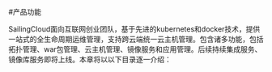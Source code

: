 #产品功能

SailingCloud面向互联网创业团队，基于先进的kubernetes和docker技术，提供一站式的全生命周期运维管理，支持跨云端统一云主机管理。包含诸多功能，包括拓扑管理、war包管理、云主机管理、镜像服务和应用管理。后续持续集成服务、镜像库服务即将上线。本章将以以下目录逐一介绍：



